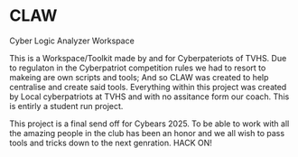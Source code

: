 # CLAW
Cyber Logic Analyzer Workspace

This is a Workspace/Toolkit made by and for Cyberpateriots of TVHS. Due to regulaton in the Cyberpatriot competition rules we had to resort to makeing are own scripts and tools; And so CLAW was created to help centralise and create said tools. Everything within this project was created by Local cyberpatriots at TVHS and with no assitance form our coach. This is entirly a student run project.

This project is a final send off for Cybears 2025. To be able to work with all the amazing people in the club has been an honor and we all wish to pass tools and tricks down to the next genration. HACK ON!
